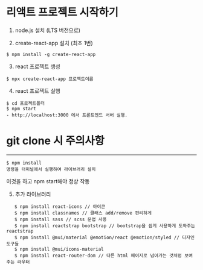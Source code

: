 # 리액트 프로젝트 시작하기

1. node.js 설치 (LTS 버전으로)

2. create-react-app 설치 (최초 1번)
```
$ npm install -g create-react-app
```
3. react 프로젝트 생성
```
$ npx create-react-app 프로젝트이름
```
4. react 프로젝트 실행
```
$ cd 프로젝트폴더
$ npm start
- http://localhost:3000 에서 프론트엔드 서버 실행.
```

# git clone 시 주의사항

---
```
$ npm install
명령을 터미널에서 실행하여 라이브러리 설치
```
이것을 하고 npm start해야 정상 작동

5. 추가 라이브러리
```
   $ npm install react-icons // 아이콘
   $ npm install classnames // 클래스 add/remove 편리하게
   $ npm install sass // scss 문법 사용
   $ npm install reactstrap bootstrap // bootstrap을 쉽게 사용하게 도와주는 reactstrap
   $ npm install @mui/material @emotion/react @emotion/styled // 디자인 도구들
   $ npm install @mui/icons-material
   $ npm install react-router-dom // 다른 html 페이지로 넘어가는 것처럼 보여주는 라우터
```